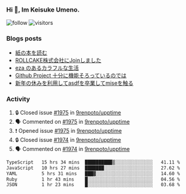 ### Hi 👋, Im Keisuke Umeno.

<!--
**9renpoto/9renpoto** is a ✨ _special_ ✨ repository because its `README.md` (this file) appears on your GitHub profile.

Here are some ideas to get you started:

- 🔭 I’m currently working on ...
- 🌱 I’m currently learning ...
- 👯 I’m looking to collaborate on ...
- 🤔 I’m looking for help with ...
- 💬 Ask me about ...
- 📫 How to reach me: ...
- 😄 Pronouns: ...
- ⚡ Fun fact: ...
-->

![follow](https://img.shields.io/github/followers/9renpoto?label=Follow&style=social)
![visitors](https://komarev.com/ghpvc/?username=9renpoto&label=Profile%20views&color=0e75b6&style=flat)

### Blogs posts

<!-- BLOG-POST-LIST:START -->
- [紙の本を読む](https://9renpoto.win/entry/2024/02/25/reading-papar-book)
- [ROLLCAKE株式会社にJoinしました](https://9renpoto.win/entry/2024/02/11/join)
- [eza のあるカラフルな生活](https://9renpoto.win/entry/2024/02/01/eza)
- [Github Project 十分に機能そろっているのでは](https://9renpoto.win/entry/2024/01/14/gh-projects)
- [新年の休みを利用してasdfを卒業してmiseを触る](https://9renpoto.win/entry/2024/01/07/mise)
<!-- BLOG-POST-LIST:END -->

### Activity

<!--START_SECTION:activity-->
1. 🔒 Closed issue [#1975](https://github.com/9renpoto/upptime/issues/1975) in [9renpoto/upptime](https://github.com/9renpoto/upptime)
2. 🗣 Commented on [#1975](https://github.com/9renpoto/upptime/issues/1975#issuecomment-2027042637) in [9renpoto/upptime](https://github.com/9renpoto/upptime)
3. ❗ Opened issue [#1975](https://github.com/9renpoto/upptime/issues/1975) in [9renpoto/upptime](https://github.com/9renpoto/upptime)
4. 🔒 Closed issue [#1974](https://github.com/9renpoto/upptime/issues/1974) in [9renpoto/upptime](https://github.com/9renpoto/upptime)
5. 🗣 Commented on [#1974](https://github.com/9renpoto/upptime/issues/1974#issuecomment-2026850662) in [9renpoto/upptime](https://github.com/9renpoto/upptime)
<!--END_SECTION:activity-->

<!--START_SECTION:waka-->

```txt
TypeScript   15 hrs 34 mins  ██████████▒░░░░░░░░░░░░░░   41.11 %
JavaScript   10 hrs 27 mins  ███████░░░░░░░░░░░░░░░░░░   27.62 %
YAML         5 hrs 31 mins   ███▓░░░░░░░░░░░░░░░░░░░░░   14.60 %
Ruby         1 hr 43 mins    █░░░░░░░░░░░░░░░░░░░░░░░░   04.56 %
JSON         1 hr 23 mins    █░░░░░░░░░░░░░░░░░░░░░░░░   03.68 %
```

<!--END_SECTION:waka-->
